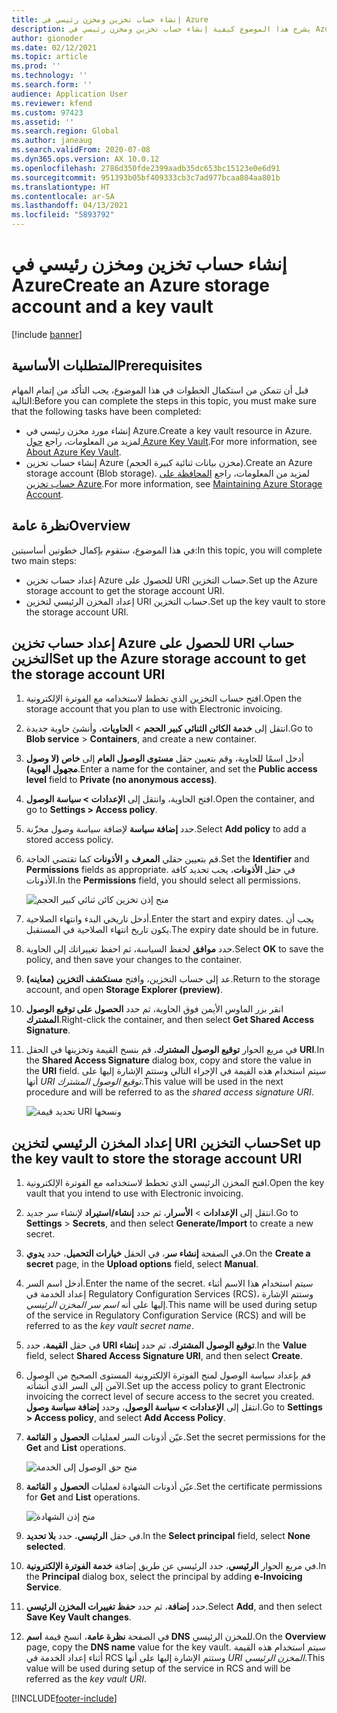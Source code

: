```yaml
---
title: إنشاء حساب تخزين ومخزن رئيسي في Azure
description: يشرح هذا الموضوع كيفية إنشاء حساب تخزين ومخزن رئيسي في Azure.
author: gionoder
ms.date: 02/12/2021
ms.topic: article
ms.prod: ''
ms.technology: ''
ms.search.form: ''
audience: Application User
ms.reviewer: kfend
ms.custom: 97423
ms.assetid: ''
ms.search.region: Global
ms.author: janeaug
ms.search.validFrom: 2020-07-08
ms.dyn365.ops.version: AX 10.0.12
ms.openlocfilehash: 2786d350fde2399aadb35dc653bc15123e0e6d91
ms.sourcegitcommit: 951393b05bf409333cb3c7ad977bcaa804aa801b
ms.translationtype: HT
ms.contentlocale: ar-SA
ms.lasthandoff: 04/13/2021
ms.locfileid: "5893792"
---
```

# <a name="create-an-azure-storage-account-and-a-key-vault"></a><span data-ttu-id="bbb2f-103">إنشاء حساب تخزين ومخزن رئيسي في Azure</span><span class="sxs-lookup"><span data-stu-id="bbb2f-103">Create an Azure storage account and a key vault</span></span>

[!include [banner](../includes/banner.md)]

## <a name="prerequisites"></a><span data-ttu-id="bbb2f-104">المتطلبات الأساسية</span><span class="sxs-lookup"><span data-stu-id="bbb2f-104">Prerequisites</span></span>

<span data-ttu-id="bbb2f-105">قبل أن تتمكن من استكمال الخطوات في هذا الموضوع، يجب التأكد من إتمام المهام التالية:</span><span class="sxs-lookup"><span data-stu-id="bbb2f-105">Before you can complete the steps in this topic, you must make sure that the following tasks have been completed:</span></span>

- <span data-ttu-id="bbb2f-106">إنشاء مورد مخزن رئيسي في Azure.</span><span class="sxs-lookup"><span data-stu-id="bbb2f-106">Create a key vault resource in Azure.</span></span> <span data-ttu-id="bbb2f-107">لمزيد من المعلومات، راجع [حول Azure Key Vault](/azure/key-vault/general/overview).</span><span class="sxs-lookup"><span data-stu-id="bbb2f-107">For more information, see [About Azure Key Vault](/azure/key-vault/general/overview).</span></span>
- <span data-ttu-id="bbb2f-108">إنشاء حساب تخزين Azure (مخزن بيانات ثنائية كبيرة الحجم).</span><span class="sxs-lookup"><span data-stu-id="bbb2f-108">Create an Azure storage account (Blob storage).</span></span> <span data-ttu-id="bbb2f-109">لمزيد من المعلومات، راجع [المحافظة على حساب تخزين Azure](/azure/storage/blobs/).</span><span class="sxs-lookup"><span data-stu-id="bbb2f-109">For more information, see [Maintaining Azure Storage Account](/azure/storage/blobs/).</span></span>

## <a name="overview"></a><span data-ttu-id="bbb2f-110">نظرة عامة</span><span class="sxs-lookup"><span data-stu-id="bbb2f-110">Overview</span></span>

<span data-ttu-id="bbb2f-111">في هذا الموضوع، ستقوم بإكمال خطوتين أساسيتين:</span><span class="sxs-lookup"><span data-stu-id="bbb2f-111">In this topic, you will complete two main steps:</span></span>

- <span data-ttu-id="bbb2f-112">إعداد حساب تخزين Azure للحصول على URI حساب التخزين.</span><span class="sxs-lookup"><span data-stu-id="bbb2f-112">Set up the Azure storage account to get the storage account URI.</span></span>
- <span data-ttu-id="bbb2f-113">إعداد المخزن الرئيسي لتخزين URI حساب التخزين.</span><span class="sxs-lookup"><span data-stu-id="bbb2f-113">Set up the key vault to store the storage account URI.</span></span>

## <a name="set-up-the-azure-storage-account-to-get-the-storage-account-uri"></a><span data-ttu-id="bbb2f-114">إعداد حساب تخزين Azure للحصول على URI حساب التخزين</span><span class="sxs-lookup"><span data-stu-id="bbb2f-114">Set up the Azure storage account to get the storage account URI</span></span>

1. <span data-ttu-id="bbb2f-115">افتح حساب التخزين الذي تخطط لاستخدامه مع الفوترة الإلكترونية.</span><span class="sxs-lookup"><span data-stu-id="bbb2f-115">Open the storage account that you plan to use with Electronic invoicing.</span></span>
2. <span data-ttu-id="bbb2f-116">انتقل إلى **خدمة الكائن الثنائي كبير الحجم** \> **الحاويات**، وأنشئ حاوية جديدة.</span><span class="sxs-lookup"><span data-stu-id="bbb2f-116">Go to **Blob service** \> **Containers**, and create a new container.</span></span>
3. <span data-ttu-id="bbb2f-117">أدخل اسمًا للحاوية، وقم بتعيين حقل **مستوى الوصول العام** إلى **خاص (لا وصول مجهول الهوية)**.</span><span class="sxs-lookup"><span data-stu-id="bbb2f-117">Enter a name for the container, and set the **Public access level** field to **Private (no anonymous access)**.</span></span>
4. <span data-ttu-id="bbb2f-118">افتح الحاوية، وانتقل إلى **الإعدادات \> سياسة الوصول**.</span><span class="sxs-lookup"><span data-stu-id="bbb2f-118">Open the container, and go to **Settings \> Access policy**.</span></span>
5. <span data-ttu-id="bbb2f-119">حدد **إضافة سياسة** لإضافة سياسة وصول مخزّنة.</span><span class="sxs-lookup"><span data-stu-id="bbb2f-119">Select **Add policy** to add a stored access policy.</span></span>
6. <span data-ttu-id="bbb2f-120">قم بتعيين حقلي **المعرف** و **الأذونات** كما تقتضي الحاجة.</span><span class="sxs-lookup"><span data-stu-id="bbb2f-120">Set the **Identifier** and **Permissions** fields as appropriate.</span></span> <span data-ttu-id="bbb2f-121">في حقل **الأذونات**، يجب تحديد كافة الأذونات.</span><span class="sxs-lookup"><span data-stu-id="bbb2f-121">In the **Permissions** field, you should select all permissions.</span></span>

    ![منح إذن تخزين كائن ثنائي كبير الحجم](media/e-Invoicing-services-create-azure-resources-grant-blob-permissions.png)

7. <span data-ttu-id="bbb2f-123">أدخل تاريخي البدء وانتهاء الصلاحية.</span><span class="sxs-lookup"><span data-stu-id="bbb2f-123">Enter the start and expiry dates.</span></span> <span data-ttu-id="bbb2f-124">يجب أن يكون تاريخ انتهاء الصلاحية في المستقبل.</span><span class="sxs-lookup"><span data-stu-id="bbb2f-124">The expiry date should be in future.</span></span>
8. <span data-ttu-id="bbb2f-125">حدد **موافق** لحفظ السياسة، ثم احفظ تغييراتك إلى الحاوية.</span><span class="sxs-lookup"><span data-stu-id="bbb2f-125">Select **OK** to save the policy, and then save your changes to the container.</span></span>
9. <span data-ttu-id="bbb2f-126">عد إلى حساب التخزين، وافتح **مستكشف التخزين (معاينه)**.</span><span class="sxs-lookup"><span data-stu-id="bbb2f-126">Return to the storage account, and open **Storage Explorer (preview)**.</span></span>
10. <span data-ttu-id="bbb2f-127">انقر بزر الماوس الأيمن فوق الحاوية، ثم حدد **الحصول على توقيع الوصول المشترك**.</span><span class="sxs-lookup"><span data-stu-id="bbb2f-127">Right-click the container, and then select **Get Shared Access Signature**.</span></span>
11. <span data-ttu-id="bbb2f-128">في مربع الحوار **توقيع الوصول المشترك**، قم بنسخ القيمة وتخزينها في الحقل **URI**.</span><span class="sxs-lookup"><span data-stu-id="bbb2f-128">In the **Shared Access Signature** dialog box, copy and store the value in the **URI** field.</span></span> <span data-ttu-id="bbb2f-129">سيتم استخدام هذه القيمة في الإجراء التالي وستتم الإشارة إليها على أنها *URI‏‎ توقيع الوصول المشترك*.</span><span class="sxs-lookup"><span data-stu-id="bbb2f-129">This value will be used in the next procedure and will be referred to as the *shared access signature URI*.</span></span>

    ![تحديد قيمة URI ونسخها](media/e-Invoicing-services-create-azure-resources-select-and-copy-uri.png)

## <a name="set-up-the-key-vault-to-store-the-storage-account-uri"></a><span data-ttu-id="bbb2f-131">إعداد المخزن الرئيسي لتخزين URI حساب التخزين</span><span class="sxs-lookup"><span data-stu-id="bbb2f-131">Set up the key vault to store the storage account URI</span></span>

1. <span data-ttu-id="bbb2f-132">افتح المخزن الرئيسي الذي تخطط لاستخدامه مع الفوترة الإلكترونية.</span><span class="sxs-lookup"><span data-stu-id="bbb2f-132">Open the key vault that you intend to use with Electronic invoicing.</span></span>
2. <span data-ttu-id="bbb2f-133">انتقل إلى **الإعدادات** \> **الأسرار**، ثم حدد **إنشاء/استيراد** لإنشاء سر جديد.</span><span class="sxs-lookup"><span data-stu-id="bbb2f-133">Go to **Settings** \> **Secrets**, and then select **Generate/Import** to create a new secret.</span></span>
3. <span data-ttu-id="bbb2f-134">في الصفحة **إنشاء سر**، في الحقل **خيارات التحميل**، حدد **يدوي**.</span><span class="sxs-lookup"><span data-stu-id="bbb2f-134">On the **Create a secret** page, in the **Upload options** field, select **Manual**.</span></span>
4. <span data-ttu-id="bbb2f-135">أدخل اسم السر.</span><span class="sxs-lookup"><span data-stu-id="bbb2f-135">Enter the name of the secret.</span></span> <span data-ttu-id="bbb2f-136">سيتم استخدام هذا الاسم أثناء إعداد الخدمة في Regulatory Configuration Services (RCS)، وستتم الإشارة إليها على أنه *اسم سر المخزن الرئيسي*.</span><span class="sxs-lookup"><span data-stu-id="bbb2f-136">This name will be used during setup of the service in Regulatory Configuration Service (RCS) and will be referred to as the *key vault secret name*.</span></span>
5. <span data-ttu-id="bbb2f-137">في حقل **القيمة**، حدد **URI توقيع الوصول المشترك**، ثم حدد **إنشاء**.</span><span class="sxs-lookup"><span data-stu-id="bbb2f-137">In the **Value** field, select **Shared Access Signature URI**, and then select **Create**.</span></span>
6. <span data-ttu-id="bbb2f-138">قم بإعداد سياسة الوصول لمنح الفوترة الإلكترونية المستوى الصحيح من الوصول الآمن إلى السر الذي أنشأته.</span><span class="sxs-lookup"><span data-stu-id="bbb2f-138">Set up the access policy to grant Electronic invoicing the correct level of secure access to the secret you created.</span></span> <span data-ttu-id="bbb2f-139">انتقل إلى **الإعدادات \> سياسة الوصول**، وحدد **إضافة سياسة وصول**.</span><span class="sxs-lookup"><span data-stu-id="bbb2f-139">Go to **Settings \> Access policy**, and select **Add Access Policy**.</span></span>
7. <span data-ttu-id="bbb2f-140">عيّن أذونات السر لعمليات **الحصول** و **القائمة**.</span><span class="sxs-lookup"><span data-stu-id="bbb2f-140">Set the secret permissions for the **Get** and **List** operations.</span></span>

    ![منح حق الوصول إلى الخدمة](media/e-Invoicing-services-create-azure-resources-grant-service-access.png)

8. <span data-ttu-id="bbb2f-142">عيّن أذونات الشهادة لعمليات **الحصول** و **القائمة**.</span><span class="sxs-lookup"><span data-stu-id="bbb2f-142">Set the certificate permissions for **Get** and **List** operations.</span></span>

    ![منح إذن الشهادة](media/e-Invoicing-services-create-azure-resources-grant-certificate-permission.png)

9. <span data-ttu-id="bbb2f-144">في حقل **الرئيسي**، حدد **بلا تحديد**.</span><span class="sxs-lookup"><span data-stu-id="bbb2f-144">In the **Select principal** field, select **None selected**.</span></span>
10. <span data-ttu-id="bbb2f-145">في مربع الحوار **الرئيسي**، حدد الرئيسي عن طريق إضافة **خدمة الفوترة الإلكترونية**.</span><span class="sxs-lookup"><span data-stu-id="bbb2f-145">In the **Principal** dialog box, select the principal by adding **e-Invoicing Service**.</span></span>
11. <span data-ttu-id="bbb2f-146">حدد **إضافة**، ثم حدد **حفظ تغييرات المخزن الرئيسي**.</span><span class="sxs-lookup"><span data-stu-id="bbb2f-146">Select **Add**, and then select **Save Key Vault changes**.</span></span>
12. <span data-ttu-id="bbb2f-147">في الصفحة **نظرة عامة**، انسخ قيمة **اسم DNS** للمخزن الرئيسي.</span><span class="sxs-lookup"><span data-stu-id="bbb2f-147">On the **Overview** page, copy the **DNS name** value for the key vault.</span></span> <span data-ttu-id="bbb2f-148">سيتم استخدام هذه القيمة أثناء إعداد الخدمة في RCS وستتم الإشارة إليها على أنها *URI‏‎ المخزن الرئيسي*.</span><span class="sxs-lookup"><span data-stu-id="bbb2f-148">This value will be used during setup of the service in RCS and will be referred as the *key vault URI*.</span></span>



[!INCLUDE[footer-include](../../includes/footer-banner.md)]
